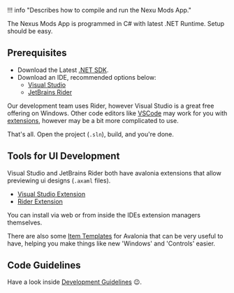 ﻿!!! info "Describes how to compile and run the Nexu Mods App."

The Nexus Mods App is programmed in C# with latest .NET Runtime. Setup should be easy.


## Prerequisites

- Download the Latest [.NET SDK](https://dotnet.microsoft.com/en-us/download/dotnet/8.0).
- Download an IDE, recommended options below:
    - [Visual Studio](https://visualstudio.microsoft.com/downloads/)
    - [JetBrains Rider](https://www.jetbrains.com/rider/)

Our development team uses Rider, however Visual Studio is a great free offering on Windows.
Other code editors like [VSCode](https://code.visualstudio.com/) may work for you with [extensions](https://marketplace.visualstudio.com/items?itemName=ms-dotnettools.csdevkit),
however may be a bit more complicated to use.

That's all. Open the project (`.sln`), build, and you're done.

## Tools for UI Development

Visual Studio and JetBrains Rider both have avalonia extensions that allow previewing ui designs (`.axaml` files).

- [Visual Studio Extension](https://marketplace.visualstudio.com/items?itemName=AvaloniaTeam.AvaloniaVS)
- [Rider Extension](https://plugins.jetbrains.com/plugin/14839-avaloniarider)

You can install via web or from inside the IDEs extension managers themselves.

There are also some [Item Templates](https://github.com/AvaloniaUI/avalonia-dotnet-templates) for Avalonia that can be very useful to have,
helping you make things like new 'Windows' and 'Controls' easier.

## Code Guidelines

Have a look inside [Development Guidelines](./development-guidelines/DependencyInjection.md) 😉.
